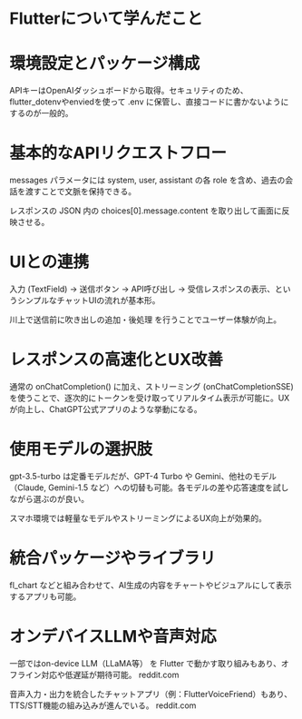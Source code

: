 # Flutterについて学んだこと
# 環境設定とパッケージ構成
APIキーはOpenAIダッシュボードから取得。セキュリティのため、flutter_dotenvやenviedを使って .env に保管し、直接コードに書かないようにするのが一般的。


# 基本的なAPIリクエストフロー
messages パラメータには system, user, assistant の各 role を含め、過去の会話を渡すことで文脈を保持できる。

レスポンスの JSON 内の choices[0].message.content を取り出して画面に反映させる。

# UIとの連携
入力 (TextField) → 送信ボタン → API呼び出し → 受信レスポンスの表示、というシンプルなチャットUIの流れが基本形。

川上で送信前に吹き出しの追加・後処理 を行うことでユーザー体験が向上。

# レスポンスの高速化とUX改善
通常の onChatCompletion() に加え、ストリーミング (onChatCompletionSSE) を使うことで、逐次的にトークンを受け取ってリアルタイム表示が可能に。UXが向上し、ChatGPT公式アプリのような挙動になる。

# 使用モデルの選択肢
gpt-3.5-turbo は定番モデルだが、GPT-4 Turbo や Gemini、他社のモデル（Claude, Gemini-1.5 など）への切替も可能。各モデルの差や応答速度を試しながら選ぶのが良い。

スマホ環境では軽量なモデルやストリーミングによるUX向上が効果的。

# 統合パッケージやライブラリ

fl_chart などと組み合わせて、AI生成の内容をチャートやビジュアルにして表示するアプリも可能。

# オンデバイスLLMや音声対応
一部ではon-device LLM（LLaMA等） を Flutter で動かす取り組みもあり、オフライン対応や低遅延が期待可能。
reddit.com

音声入力・出力を統合したチャットアプリ（例：FlutterVoiceFriend）もあり、TTS/STT機能の組み込みが進んでいる。
reddit.com


